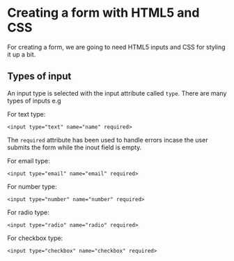 
# Creating a form with HTML5 and CSS

For creating a form, we are going to need HTML5 inputs and CSS for styling it up a bit.

## Types of input

An input type is selected with the input attribute called `type`. There are many types of inputs e.g

For text type:
```
<input type="text" name="name" required>
```
The `required` attribute has been used to handle errors incase the user submits the form while the inout field is empty.

For email type:
```
<input type="email" name="email" required>
```

For number type:
```
<input type="number" name="number" required>
```

For radio type:
```
<input type="radio" name="radio" required>
```

For checkbox type:
```
<input type="checkbox" name="checkbox" required>
```